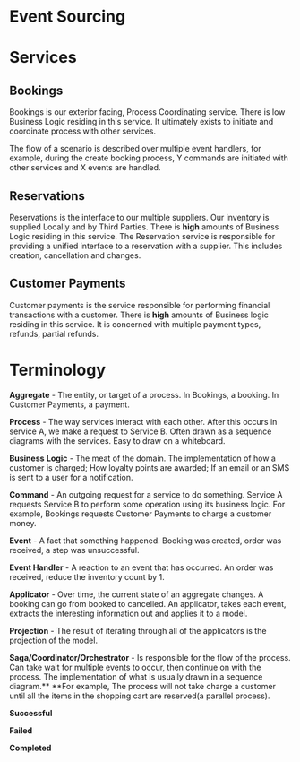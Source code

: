 # Event Sourcing

# Services

## Bookings

Bookings is our exterior facing, Process Coordinating service. There is low Business Logic residing in this service. It ultimately exists to initiate and coordinate process with other services.

The flow of a scenario is described over multiple event handlers, for example, during the create booking process, Y commands are initiated with other services and X events are handled.

## Reservations

Reservations is the interface to our multiple suppliers. Our inventory is supplied Locally and by Third Parties. There is **high** amounts of Business Logic residing in this service. The Reservation service is responsible for providing a unified interface to a reservation with a supplier. This includes creation, cancellation and changes.

## Customer Payments

Customer payments is the service responsible for performing financial transactions with a customer. There is **high** amounts of Business logic residing in this service. It is concerned with multiple payment types, refunds, partial refunds.



# Terminology

**Aggregate** - The entity, or target of a process. In Bookings, a booking. In Customer Payments, a payment.

**Process** - The way services interact with each other. After this occurs in service A, we make a request to Service B. Often drawn as a sequence diagrams with the services. Easy to draw on a whiteboard.

**Business** **Logic** - The meat of the domain. The implementation of how a customer is charged; How loyalty points are awarded; If an email or an SMS is sent to a user for a notification.

**Command** - An outgoing request for a service to do something. Service A requests Service B to perform some operation using its business logic. For example, Bookings requests Customer Payments to charge a customer money.

**Event** - A fact that something happened. Booking was created, order was received, a step was unsuccessful.

**Event Handler** - A reaction to an event that has occurred. An order was received, reduce the inventory count by 1.

**Applicator** - Over time, the current state of an aggregate changes. A booking can go from booked to cancelled. An applicator, takes each event, extracts the interesting information out and applies it to a model.

**Projection** - The result of iterating through all of the applicators is the projection of the model.

**Saga/Coordinator/Orchestrator** - Is responsible for the flow of the process. Can take wait for multiple events to occur, then continue on with the process. The implementation of what is usually drawn in a sequence diagram.** **For example, The process will not take charge a customer until all the items in the shopping cart are reserved\(a parallel process\).

**Successful**

**Failed**

**Completed**


